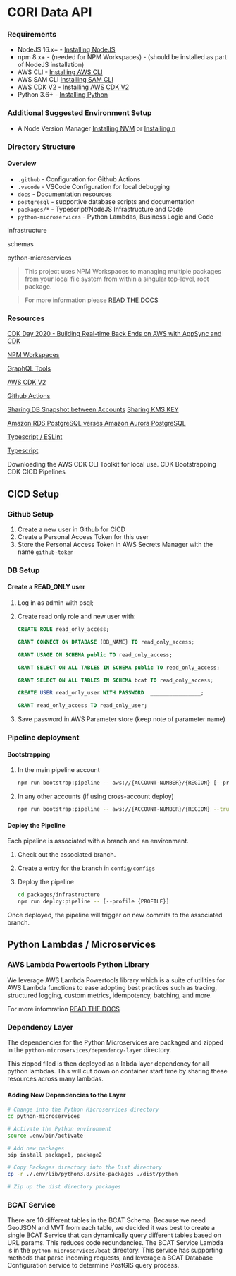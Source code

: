 # CORI Data API

### Requirements

- NodeJS 16.x+ - [Installing NodeJS](https://nodejs.org/en/download/)
- npm 8.x+ - (needed for NPM Workspaces) - (should be installed as part of NodeJS installation)
- AWS CLI - [Installing AWS CLI](https://docs.aws.amazon.com/cli/latest/userguide/getting-started-install.html)
- AWS SAM CLI [Installing SAM CLI](https://docs.aws.amazon.com/serverless-application-model/latest/developerguide/serverless-sam-cli-install.html)
- AWS CDK V2 - [Installing AWS CDK V2](https://docs.aws.amazon.com/cdk/api/v2/)
- Python 3.6+ - [Installing Python](https://www.python.org/downloads/)

### Additional Suggested Environment Setup

- A Node Version Manager [Installing NVM](https://github.com/nvm-sh/nvm) or [Installing n](https://github.com/tj/n)

### Directory Structure

#### Overview

- `.github` - Configuration for Github Actions
- `.vscode` - VSCode Configuration for local debugging
- `docs` - Documentation resources
- `postgresql` - supportive database scripts and documentation
- `packages/*` - Typescript/NodeJS Infrastructure and Code
- `python-microservices` - Python Lambdas, Business Logic and Code

infrastructure

schemas

python-microservices

> This project uses NPM Workspaces to managing multiple packages from your local file system from within a singular top-level, root package.

> For more information please [READ THE DOCS](https://docs.npmjs.com/cli/v8/using-npm/workspaces)

### Resources

[CDK Day 2020 - Building Real-time Back Ends on AWS with AppSync and CDK](https://www.youtube.com/watch?v=--HTK0Y44ew)

[NPM Workspaces](https://docs.npmjs.com/cli/v8/using-npm/workspaces)

[GraphQL Tools](https://www.graphql-tools.com/)

[AWS CDK V2](https://docs.aws.amazon.com/cdk/api/v2/)

[Github Actions](https://docs.github.com/en/actions)

[Sharing DB Snapshot between Accounts](https://docs.aws.amazon.com/AmazonRDS/latest/UserGuide/USER_ShareSnapshot.html)
[Sharing KMS KEY](https://docs.aws.amazon.com/AmazonRDS/latest/UserGuide/USER_ShareSnapshot.html#USER_ShareSnapshot.Encrypted)

[Amazon RDS PostgreSQL verses Amazon Aurora PostgreSQL](https://aws.amazon.com/blogs/database/is-amazon-rds-for-postgresql-or-amazon-aurora-postgresql-a-better-choice-for-me/)

[Typescript / ESLint](https://typescript-eslint.io/)

[Typescript](https://www.typescriptlang.org/)

Downloading the AWS CDK CLI Toolkit for local use.
CDK Bootstrapping
CDK CICD Pipelines

## CICD Setup

### Github Setup

1. Create a new user in Github for CICD
2. Create a Personal Access Token for this user
3. Store the Personal Access Token in AWS Secrets Manager with the name `github-token`

### DB Setup

#### Create a READ_ONLY user

1. Log in as admin with psql;
2. Create read only role and new user with:

   ```SQL
   CREATE ROLE read_only_access;

   GRANT CONNECT ON DATABASE (DB_NAME} TO read_only_access;

   GRANT USAGE ON SCHEMA public TO read_only_access;

   GRANT SELECT ON ALL TABLES IN SCHEMA public TO read_only_access;

   GRANT SELECT ON ALL TABLES IN SCHEMA bcat TO read_only_access;

   CREATE USER read_only_user WITH PASSWORD  ________________;

   GRANT read_only_access TO read_only_user;
   ```

3. Save password in AWS Parameter store (keep note of parameter name)

### Pipeline deployment

#### Bootstrapping

1. In the main pipeline account

   ```bash
   npm run bootstrap:pipeline -- aws://{ACCOUNT-NUMBER}/{REGION} [--profile {PROFILE}]
   ```

2. In any other accounts (if using cross-account deploy)

   ```bash
   npm run bootstrap:pipeline -- aws://{ACCOUNT-NUMBER}/{REGION} --trust {PIPELINE-ACCOUNT-NUMBER} [--profile {PROFILE}]
   ```

#### Deploy the Pipeline

Each pipeline is associated with a branch and an environment.

1. Check out the associated branch.
2. Create a entry for the branch in `config/configs`
3. Deploy the pipeline

   ```bash
   cd packages/infrastructure
   npm run deploy:pipeline -- [--profile {PROFILE}]
   ```

Once deployed, the pipeline will trigger on new commits to the associated branch.

## Python Lambdas / Microservices

### AWS Lambda Powertools Python Library

We leverage AWS Lambda Powertools library which is a suite of utilities for AWS Lambda functions to ease adopting best practices such as tracing, structured logging, custom metrics, idempotency, batching, and more.

For more infomration [READ THE DOCS](https://awslabs.github.io/aws-lambda-powertools-python/latest/)

### Dependency Layer

The dependencies for the Python Microservices are packaged and zipped in the `python-microservices/dependency-layer` directory.

This zipped filed is then deployed as a labda layer dependency for all python lambdas. This will cut down on container start time by sharing these resources across many lambdas.

#### Adding New Dependencies to the Layer

```bash
# Change into the Python Microservices directory
cd python-microservices

# Activate the Python environment
source .env/bin/activate

# Add new packages
pip install package1, package2

# Copy Packages directory into the Dist directory
cp -r ./.env/lib/python3.8/site-packages ./dist/python

# Zip up the dist directory packages


```

### BCAT Service

There are 10 different tables in the BCAT Schema. Because we need GeoJSON and MVT from each table, we decided it was best to create a single BCAT Service that can dynamically query different tables based on URL params.
This reduces code redundancies. The BCAT Service Lambda is in the `python-microservices/bcat` directory. This service has supporting methods that parse incoming requests, and leverage a BCAT Database Configuration service to determine PostGIS query process.
